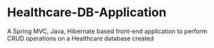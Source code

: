 # Healthcare-DB-Application
A Spring MVC, Java, Hibernate based front-end application to perform CRUD operations on a Healthcare database created
